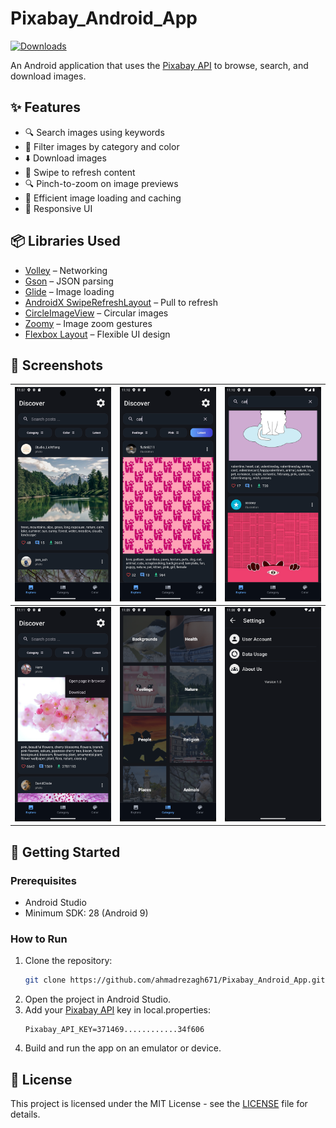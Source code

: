 # Pixabay_Android_App
[![Downloads](https://img.shields.io/github/downloads/ahmadrezagh671/Pixabay_Android_App/total?logo=googleplay&logoColor=white&label=Download)](https://github.com/ahmadrezagh671/Pixabay_Android_App/releases)

An Android application that uses the [Pixabay API](https://pixabay.com/api/docs/) to browse, search, and download images.

## ✨ Features

- 🔍 Search images using keywords  
- 🎨 Filter images by category and color  
- ⬇️ Download images  
- 🔄 Swipe to refresh content  
- 🔍 Pinch-to-zoom on image previews  
- 💾 Efficient image loading and caching  
- 📱 Responsive UI 

## 📦 Libraries Used

- [Volley](https://developer.android.com/training/volley) – Networking
- [Gson](https://github.com/google/gson) – JSON parsing
- [Glide](https://github.com/bumptech/glide) – Image loading
- [AndroidX SwipeRefreshLayout](https://developer.android.com/reference/androidx/swiperefreshlayout/widget/SwipeRefreshLayout) – Pull to refresh
- [CircleImageView](https://github.com/hdodenhof/CircleImageView) – Circular images
- [Zoomy](https://github.com/imablanco/Zoomy) – Image zoom gestures
- [Flexbox Layout](https://github.com/google/flexbox-layout) – Flexible UI design

## 📸 Screenshots

| ![Screenshot 1](Screenshots/01.png) | ![Screenshot 2](Screenshots/02.png) | ![Screenshot 3](Screenshots/03.png) |
|-----------------------------------------|-----------------------------------------|-----------------------------------------|
| ![Screenshot 4](Screenshots/04.png) | ![Screenshot 5](Screenshots/05.png) | ![Screenshot 6](Screenshots/06.png) |

## 🚀 Getting Started

### Prerequisites

- Android Studio 
- Minimum SDK: 28 (Android 9)

### How to Run

1. Clone the repository:
   ```bash
   git clone https://github.com/ahmadrezagh671/Pixabay_Android_App.git
   ```
3. Open the project in Android Studio.
4. Add your [Pixabay API](https://pixabay.com/api/docs/) key in local.properties:
   ```properties
   Pixabay_API_KEY=371469............34f606
   ```
5. Build and run the app on an emulator or device.

## 📄 License
This project is licensed under the MIT License - see the [LICENSE](https://github.com/ahmadrezagh671/Pixabay_Android_App/blob/main/LICENSE) file for details.
